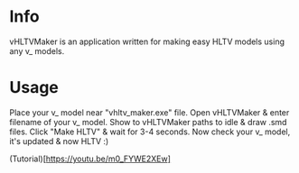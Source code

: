 # Info
vHLTVMaker is an application written for making easy HLTV models using any v_ models.
# Usage
Place your v_ model near "vhltv_maker.exe" file.
Open vHLTVMaker & enter filename of your v_ model.
Show to vHLTVMaker paths to idle & draw .smd files.
Click "Make HLTV" & wait for 3-4 seconds.
Now check your v_ model, it's updated & now HLTV :)

(Tutorial)[https://youtu.be/m0_FYWE2XEw]
